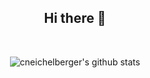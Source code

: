 <div align="center">
  <h2>Hi there 👋</h2>
  <br>
  
  ![cneichelberger's github stats](https://github-readme-stats.vercel.app/api?username=cneichelberger&show_icons=true&theme=default)
</div>


<!--
**cneichelberger/cneichelberger** is a ✨ _special_ ✨ repository because its `README.md` (this file) appears on your GitHub profile.

Here are some ideas to get you started:

- 🔭 I’m currently working on ...
- 🌱 I’m currently learning ...
- 👯 I’m looking to collaborate on ...
- 🤔 I’m looking for help with ...
- 💬 Ask me about ...
- 📫 How to reach me: ...
- 😄 Pronouns: ...
- ⚡ Fun fact: ...
-->
